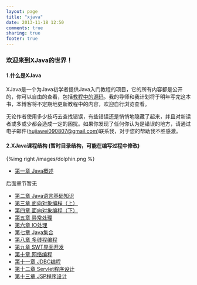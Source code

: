 ```yaml
---
layout: page
title: "xjava"
date: 2013-11-18 12:50
comments: true
sharing: true
footer: true
---
```


### 欢迎来到XJava的世界！


#### 1.什么是XJava

XJava是一个为Java初学者提供Java入门教程的项目，它的所有内容都是公开的，你可以自由的查看，包括[教程中的源码](https://github.com/hujiaweibujidao/XJava)。我的导师和我计划将于明年写完这本书，本博客将不定期地更新教程中的内容，欢迎自行浏览查看。

无论作者使用多少技巧去查找错误，有些错误还是悄悄地隐藏了起来，并且对新读者或多或少都会造成一定的困扰。如果你发现了任何你认为是错误的地方，请通过电子邮件(<hujiawei090807@gmail.com>)联系我，对于您的帮助我不胜感激。


#### 2.XJava课程结构 (暂时目录结构，可能在编写过程中修改)

{%img right /images/dolphin.png %}

* [第一章 Java概述](/files/xjava-chapter1.pdf)

后面章节暂无

* [第二章 Java语言基础知识]()
* [第三章 面向对象编程（上）]()
* [第四章 面向对象编程（下）]()
* [第五章 异常处理]()
* [第六章 IO处理]()
* [第七章 Java集合]()
* [第八章 多线程编程]()
* [第九章 SWT界面开发]()
* [第十章 网络编程]()
* [第十一章 JDBC编程]()
* [第十二章 Servlet程序设计]()
* [第十三章 JSP程序设计]()
